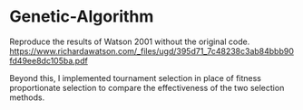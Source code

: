 # Genetic-Algorithm
Reproduce the results of Watson 2001 without the original code.
https://www.richardawatson.com/_files/ugd/395d71_7c48238c3ab84bbb90fd49ee8dc105ba.pdf

Beyond this, I implemented tournament selection in place of fitness proportionate selection to compare the effectiveness of the two selection methods.
